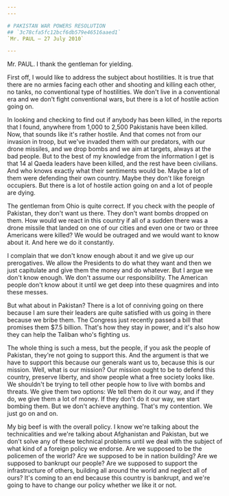 ```yaml
---
---

# PAKISTAN WAR POWERS RESOLUTION
## `3c78cfa5fc12bcf6db579e46516aaed1`
`Mr. PAUL — 27 July 2010`

---
```



Mr. PAUL. I thank the gentleman for yielding.

First off, I would like to address the subject about hostilities. It 
is true that there are no armies facing each other and shooting and 
killing each other, no tanks, no conventional type of hostilities. We 
don't live in a conventional era and we don't fight conventional wars, 
but there is a lot of hostile action going on.

In looking and checking to find out if anybody has been killed, in 
the reports that I found, anywhere from 1,000 to 2,500 Pakistanis have 
been killed. Now, that sounds like it's rather hostile. And that comes 
not from our invasion in troop, but we've invaded them with our 
predators, with our drone missiles, and we drop bombs and we aim at 
targets, always at the bad people. But to the best of my knowledge from 
the information I get is that 14 al Qaeda leaders have been killed, and 
the rest have been civilians. And who knows exactly what their 
sentiments would be. Maybe a lot of them were defending their own 
country. Maybe they don't like foreign occupiers. But there is a lot of 
hostile action going on and a lot of people are dying.

The gentleman from Ohio is quite correct. If you check with the 
people of Pakistan, they don't want us there. They don't want bombs 
dropped on them. How would we react in this country if all of a sudden 
there was a drone missile that landed on one of our cities and even one 
or two or three Americans were killed? We would be outraged and we 
would want to know about it. And here we do it constantly.

I complain that we don't know enough about it and we give up our 
prerogatives. We allow the Presidents to do what they want and then we 
just capitulate and give them the money and do whatever. But I argue we 
don't know enough. We don't assume our responsibility. The American 
people don't know about it until we get deep into these quagmires and 
into these messes.



But what about in Pakistan? There is a lot of conniving going on 
there because I am sure their leaders are quite satisfied with us going 
in there because we bribe them. The Congress just recently passed a 
bill that promises them $7.5 billion. That's how they stay in power, 
and it's also how they can help the Taliban who's fighting us.

The whole thing is such a mess, but the people, if you ask the people 
of Pakistan, they're not going to support this. And the argument is 
that we have to support this because our generals want us to, because 
this is our mission. Well, what is our mission? Our mission ought to be 
to defend this country, preserve liberty, and show people what a free 
society looks like. We shouldn't be trying to tell other people how to 
live with bombs and threats. We give them two options: We tell them do 
it our way, and if they do, we give them a lot of money. If they don't 
do it our way, we start bombing them. But we don't achieve anything. 
That's my contention. We just go on and on.

My big beef is with the overall policy. I know we're talking about 
the technicalities and we're talking about Afghanistan and Pakistan, 
but we don't solve any of these technical problems until we deal with 
the subject of what kind of a foreign policy we endorse. Are we 
supposed to be the policemen of the world? Are we supposed to be in 
nation building? Are we supposed to bankrupt our people? Are we 
supposed to support the infrastructure of others, building all around 
the world and neglect all of ours? It's coming to an end because this 
country is bankrupt, and we're going to have to change our policy 
whether we like it or not.